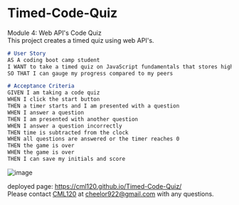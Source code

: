 # Timed-Code-Quiz
Module 4: Web API's Code Quiz  
This project creates a timed quiz using web API's.

```md
# User Story
AS A coding boot camp student  
I WANT to take a timed quiz on JavaScript fundamentals that stores high scores  
SO THAT I can gauge my progress compared to my peers  

# Acceptance Criteria
GIVEN I am taking a code quiz  
WHEN I click the start button  
THEN a timer starts and I am presented with a question  
WHEN I answer a question  
THEN I am presented with another question  
WHEN I answer a question incorrectly  
THEN time is subtracted from the clock  
WHEN all questions are answered or the timer reaches 0  
THEN the game is over  
WHEN the game is over  
THEN I can save my initials and score  
```

![image](https://github.com/CML120/Timed-Code-Quiz/assets/126404917/988e28f9-47a9-4c4a-a22a-1591f558578a)

  

  
deployed page: https://cml120.github.io/Timed-Code-Quiz/  
Please contact [CML120](https://github.com/CML120) at cheelor922@gmail.com with any questions.
